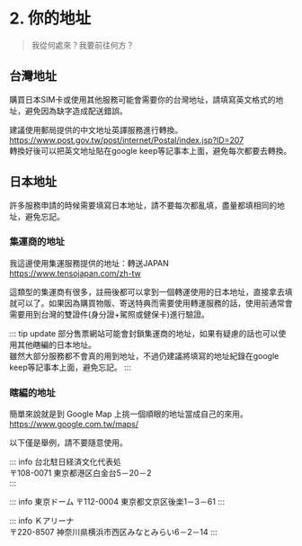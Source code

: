# 2. 你的地址

> 我從何處來？我要前往何方？

## 台灣地址

購買日本SIM卡或使用其他服務可能會需要你的台灣地址，請填寫英文格式的地址，避免因為缺字造成配送錯誤。

建議使用郵局提供的中文地址英譯服務進行轉換。  
https://www.post.gov.tw/post/internet/Postal/index.jsp?ID=207  
轉換好後可以把英文地址貼在google keep等記事本上面，避免每次都要去轉換。  

## 日本地址

許多服務申請的時候需要填寫日本地址，請不要每次都亂填，盡量都填相同的地址，避免忘記。

### 集運商的地址

我這邊使用集運服務提供的地址：轉送JAPAN  
https://www.tensojapan.com/zh-tw

這類型的集運商有很多，註冊後都可以拿到一個轉運使用的日本地址，直接拿去填就可以了。如果因為購買物販、寄送特典而需要使用轉運服務的話，使用前通常會需要用到台灣的雙證件(身分證+駕照或健保卡)進行驗證。

::: tip update
部分售票網站可能會封鎖集運商的地址，如果有疑慮的話也可以使用其他~~瞎編~~的日本地址。  
雖然大部分服務都不會真的用到地址，不過仍建議將填寫的地址紀錄在google keep等記事本上面，避免忘記。
::: 

### 瞎編的地址

簡單來說就是到 Google Map 上挑一個順眼的地址當成自己的來用。  
https://www.google.com.tw/maps/

以下僅是舉例，請不要隨意使用。  

::: info 台北駐日経済文化代表処  
〒108-0071 東京都港区白金台5－20－2  
:::

::: info 東京ドーム
〒112-0004 東京都文京区後楽1－3－61
:::

::: info Ｋアリーナ  
〒220-8507 神奈川県横浜市西区みなとみらい6－2－14
::: 